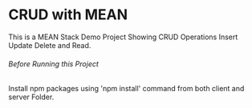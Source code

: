 # CRUD with MEAN
This is a MEAN Stack Demo Project Showing CRUD Operations Insert Update Delete and Read.

###### Before Running this Project
Install npm packages using 'npm install' command from both client and server Folder. 

 
